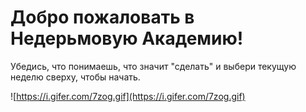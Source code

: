 # Добро пожаловать в Недерьмовую Академию! 

Убедись, что понимаешь, что значит "сделать" и выбери текущую неделю сверху, чтобы начать.

![https://i.gifer.com/7zog.gif](https://i.gifer.com/7zog.gif)